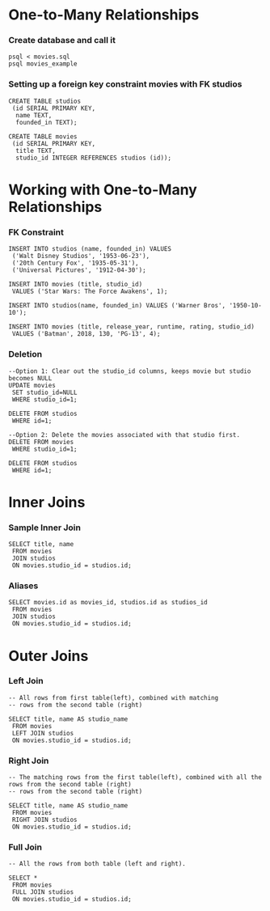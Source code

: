 # One-to-Many Relationships

###  Create database and call it
```
psql < movies.sql
psql movies_example
```

###  Setting up a foreign key constraint movies with FK studios
```
CREATE TABLE studios
 (id SERIAL PRIMARY KEY,
  name TEXT,
  founded_in TEXT);
 
CREATE TABLE movies
 (id SERIAL PRIMARY KEY,
  title TEXT,
  studio_id INTEGER REFERENCES studios (id));
```

# Working with One-to-Many Relationships  
###  FK Constraint
```
INSERT INTO studios (name, founded_in) VALUES
 ('Walt Disney Studios', '1953-06-23'),
 ('20th Century Fox', '1935-05-31'),
 ('Universal Pictures', '1912-04-30');

INSERT INTO movies (title, studio_id)
 VALUES ('Star Wars: The Force Awakens', 1);

INSERT INTO studios(name, founded_in) VALUES ('Warner Bros', '1950-10-10');

INSERT INTO movies (title, release_year, runtime, rating, studio_id)
 VALUES ('Batman', 2018, 130, 'PG-13', 4);
```
### Deletion
```
--Option 1: Clear out the studio_id columns, keeps movie but studio becomes NULL
UPDATE movies 
 SET studio_id=NULL
 WHERE studio_id=1;

DELETE FROM studios
 WHERE id=1;

--Option 2: Delete the movies associated with that studio first.
DELETE FROM movies
 WHERE studio_id=1;

DELETE FROM studios
 WHERE id=1;
```

# Inner Joins
###  Sample Inner Join
```
SELECT title, name
 FROM movies
 JOIN studios
 ON movies.studio_id = studios.id;
```

###  Aliases
```
SELECT movies.id as movies_id, studios.id as studios_id
 FROM movies
 JOIN studios
 ON movies.studio_id = studios.id;
```

# Outer Joins
### Left Join
```
-- All rows from first table(left), combined with matching
-- rows from the second table (right)

SELECT title, name AS studio_name
 FROM movies
 LEFT JOIN studios
 ON movies.studio_id = studios.id;
```

### Right Join
```
-- The matching rows from the first table(left), combined with all the rows from the second table (right)
-- rows from the second table (right)

SELECT title, name AS studio_name
 FROM movies
 RIGHT JOIN studios
 ON movies.studio_id = studios.id;
```

### Full Join
```
-- All the rows from both table (left and right).

SELECT *
 FROM movies
 FULL JOIN studios
 ON movies.studio_id = studios.id;
```